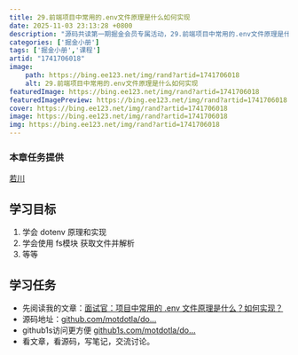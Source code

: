 ```yaml
---
title: 29.前端项目中常用的.env文件原理是什么如何实现
date: 2025-11-03 23:13:28 +0800
description: "源码共读第一期掘金会员专属活动，29.前端项目中常用的.env文件原理是什么如何实现"
categories: ['掘金小册']
tags: ['掘金小册','课程']
artid: "1741706018"
image:
    path: https://bing.ee123.net/img/rand?artid=1741706018
    alt: 29.前端项目中常用的.env文件原理是什么如何实现
featuredImage: https://bing.ee123.net/img/rand?artid=1741706018
featuredImagePreview: https://bing.ee123.net/img/rand?artid=1741706018
cover: https://bing.ee123.net/img/rand?artid=1741706018
image: https://bing.ee123.net/img/rand?artid=1741706018
img: https://bing.ee123.net/img/rand?artid=1741706018
---
```


### 本章任务提供
[若川](https://juejin.cn/user/1415826704971918)

## 学习目标

1.  学会 dotenv 原理和实现
1.  学会使用 fs模块 获取文件并解析
1.  等等

## 学习任务

-   先阅读我的文章：[面试官：项目中常用的 .env 文件原理是什么？如何实现？](https://juejin.cn/post/7045057475845816357 "https://juejin.cn/post/7045057475845816357")
-   源码地址：[github.com/motdotla/do…](https://link.juejin.cn?target=https%3A%2F%2Fgithub.com%2Fmotdotla%2Fdotenv%2Fblob%2Fmaster%2Flib%2Fmain.js "https://github.com/motdotla/dotenv/blob/master/lib/main.js")
-   github1s访问更方便 [github1s.com/motdotla/do…](https://link.juejin.cn?target=https%3A%2F%2Fgithub.com%2Fmotdotla%2Fdotenv%2Fblob%2Fmaster%2Flib%2Fmain.js "https://github.com/motdotla/dotenv/blob/master/lib/main.js")
-   看文章，看源码，写笔记，交流讨论。
